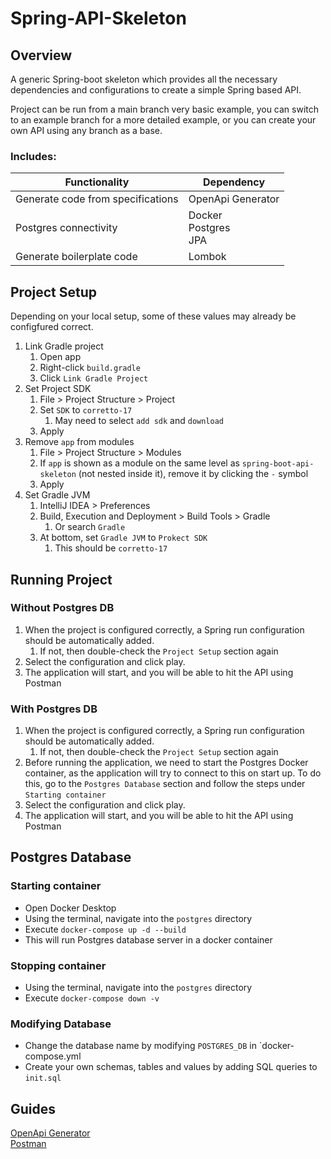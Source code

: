 # Spring-API-Skeleton

## Overview

A generic Spring-boot skeleton which provides all the necessary dependencies and configurations to create a simple Spring based API.

Project can be run from a main branch very basic example, you can switch to an example branch for a more detailed example, or you can create your own API using any branch as a base.

### Includes:
  
| Functionality                     | Dependency                       |
|-----------------------------------|----------------------------------|
| Generate code from specifications | OpenApi Generator                |
| Postgres connectivity             | Docker</br>Postgres</br>JPA</br> |
| Generate boilerplate code         | Lombok                           |


## Project Setup
Depending on your local setup, some of these values may already be configfured correct.

1. Link Gradle project
   1. Open app
   2. Right-click `build.gradle`
   3. Click `Link Gradle Project`
2. Set Project SDK
   1. File > Project Structure > Project
   2. Set `SDK` to `corretto-17`
      1. May need to select `add sdk` and `download`
   3. Apply
3. Remove `app` from modules
   1. File > Project Structure > Modules
   2. If `app` is shown as a module on the same level as `spring-boot-api-skeleton` (not nested inside it), remove it by clicking the `-` symbol
   3. Apply
4. Set Gradle JVM
   1. IntelliJ IDEA > Preferences
   2. Build, Execution and  Deployment > Build Tools > Gradle
      1. Or search `Gradle`
   3. At bottom, set `Gradle JVM` to `Prokect SDK`
      1. This should be `corretto-17`


## Running Project
### Without Postgres DB
1. When the project is configured correctly, a Spring run configuration should be automatically added.
   1. If not, then double-check the `Project Setup` section again
2. Select the configuration and click play.
3. The application will start, and you will be able to hit the API using Postman

### With Postgres DB
1. When the project is configured correctly, a Spring run configuration should be automatically added.
   1. If not, then double-check the `Project Setup` section again
2. Before running the application, we need to start the Postgres Docker container, as the application will try to connect to this on start up. To do this, go to the `Postgres Database` section and follow the steps under `Starting container`
3. Select the configuration and click play.
4. The application will start, and you will be able to hit the API using Postman

## Postgres Database
### Starting container
- Open Docker Desktop
- Using the terminal, navigate into the `postgres` directory
- Execute `docker-compose up -d --build`
- This will run Postgres database server in a docker container

### Stopping container
- Using the terminal, navigate into the `postgres` directory
- Execute `docker-compose down -v`

### Modifying Database
- Change the database name by modifying `POSTGRES_DB` in `docker-compose.yml
- Create your own schemas, tables and values by adding SQL queries to `init.sql`

## Guides
[OpenApi Generator](docs/OpenApi-Generator.md)  
[Postman](docs/Postman.md)  
